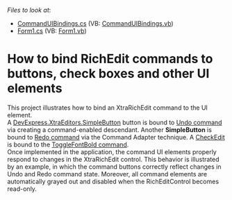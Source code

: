 <!-- default file list -->
*Files to look at*:

* [CommandUIBindings.cs](./CS/RichEditCommandExample/CommandUIBindings.cs) (VB: [CommandUIBindings.vb](./VB/RichEditCommandExample/CommandUIBindings.vb))
* [Form1.cs](./CS/RichEditCommandExample/Form1.cs) (VB: [Form1.vb](./VB/RichEditCommandExample/Form1.vb))
<!-- default file list end -->
# How to bind RichEdit commands to buttons, check boxes and other UI elements


<p>This project illustrates how to bind an XtraRichEdit command to the UI element. <br />
A <a href="http://documentation.devexpress.com/#WindowsForms/clsDevExpressXtraEditorsSimpleButtontopic">DevExpress.XtraEditors.SimpleButton</a> button is bound to <a href="http://documentation.devexpress.com/#WindowsForms/clsDevExpressXtraRichEditCommandsUndoCommandtopic">Undo command</a>  via creating a command-enabled descendant. Another <strong>SimpleButton</strong> is bound to <a href="http://documentation.devexpress.com/#WindowsForms/clsDevExpressXtraRichEditCommandsRedoCommandtopic">Redo command</a> via the Command Adapter technique. A <a href="http://documentation.devexpress.com/#WindowsForms/clsDevExpressXtraEditorsCheckEdittopic">CheckEdit</a> is bound to the <a href="http://documentation.devexpress.com/#WindowsForms/clsDevExpressXtraRichEditCommandsToggleFontBoldCommandtopic">ToggleFontBold command</a>. <br />
Once implemented in the application, the command UI elements properly respond to changes in the XtraRichEdit control. This behavior is illustrated by an example, in which the command buttons correctly reflect changes in Undo and Redo command state. Moreover, all command elements are automatically grayed out and disabled when the RichEditControl becomes read-only.</p>

<br/>


